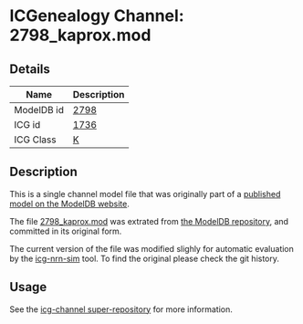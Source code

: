 # ICGenealogy Channel: 2798\_kaprox.mod

## Details

Name | Description
---- | -----------
ModelDB id | [2798](http://senselab.med.yale.edu/ModelDB/ShowModel.cshtml?model=2798)
ICG id | [1736](http://icg.neurotheory.ox.ac.uk/channels/1/1736)
ICG Class | [K](http://icg.neurotheory.ox.ac.uk/channels/1)

## Description

This is a single channel model file that was originally part of a [published model on the ModelDB website](http://senselab.med.yale.edu/ModelDB/ShowModel.cshtml?model=2798).


The file [2798\_kaprox.mod](2798_kaprox.mod) was extrated from [the ModelDB repository](http://senselab.med.yale.edu/ModelDB/ShowModel.cshtml?model=2798), and committed in its original form.

The current version of the file was modified slighly for automatic evaluation by the [icg-nrn-sim](https://github.com/icgenealogy/icg-nrn-sim) tool. To find the original please check the git history.


## Usage

See the [icg-channel super-repository](https://github.com/icgenealogy/icg-channels) for more information.